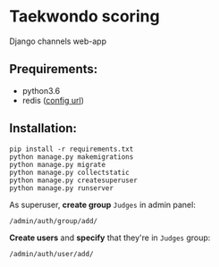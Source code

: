# Taekwondo scoring

Django channels web-app

## Prequirements:

- python3.6
- redis ([config url](https://github.com/van4oza/taekwondo/blob/e6de2490c741d6549d76272d6e083aeeff56a8da/taekwondo/settings.py#L79))

## Installation:

```
pip install -r requirements.txt
python manage.py makemigrations
python manage.py migrate
python manage.py collectstatic
python manage.py createsuperuser
python manage.py runserver
```

As superuser, **create group** `Judges` in admin panel:

`/admin/auth/group/add/`

**Create users** and **specify** that they're in `Judges` group:

`/admin/auth/user/add/`
